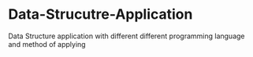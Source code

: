 # Data-Strucutre-Application
Data Structure application with different different programming language and method of applying

